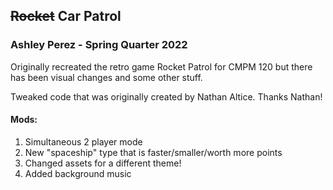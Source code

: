 ## ~~Rocket~~ Car Patrol 

### Ashley Perez - Spring Quarter 2022

Originally recreated the retro game Rocket Patrol for CMPM 120 but there has been visual changes and some other stuff.

Tweaked code that was originally created by Nathan Altice. Thanks Nathan!

#### Mods:

1. Simultaneous 2 player mode
2. New "spaceship" type that is faster/smaller/worth more points
3. Changed assets for a different theme!
4. Added background music
